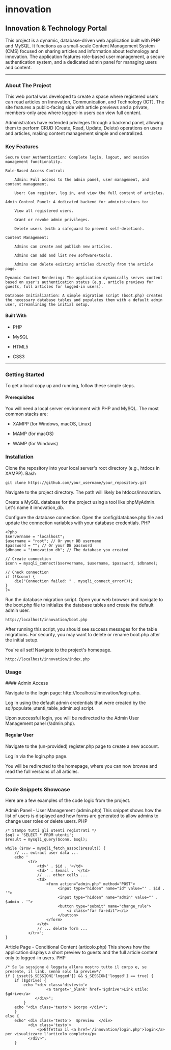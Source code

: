 # innovation

## Innovation & Technology Portal

This project is a dynamic, database-driven web application built with PHP and MySQL. It functions as a small-scale Content Management System (CMS) focused on sharing articles and information about technology and innovation. The application features role-based user management, a secure authentication system, and a dedicated admin panel for managing users and content.

---

### About The Project

This web portal was developed to create a space where registered users can read articles on Innovation, Communication, and Technology (ICT). The site features a public-facing side with article previews and a private, members-only area where logged-in users can view full content.

Administrators have extended privileges through a backend panel, allowing them to perform CRUD (Create, Read, Update, Delete) operations on users and articles, making content management simple and centralized.

### Key Features

    Secure User Authentication: Complete login, logout, and session management functionality.

    Role-Based Access Control:

        Admin: Full access to the admin panel, user management, and content management.

        User: Can register, log in, and view the full content of articles.

    Admin Control Panel: A dedicated backend for administrators to:

        View all registered users.

        Grant or revoke admin privileges.

        Delete users (with a safeguard to prevent self-deletion).

    Content Management:

        Admins can create and publish new articles.

        Admins can add and list new software/tools.

        Admins can delete existing articles directly from the article page.

    Dynamic Content Rendering: The application dynamically serves content based on user's authentication status (e.g., article previews for guests, full articles for logged-in users).

    Database Initialization: A simple migration script (boot.php) creates the necessary database tables and populates them with a default admin user, streamlining the initial setup.

#### Built With

- PHP

- MySQL

- HTML5

- CSS3

---

### Getting Started

To get a local copy up and running, follow these simple steps.

#### Prerequisites

You will need a local server environment with PHP and MySQL. The most common stacks are:

- XAMPP (for Windows, macOS, Linux)

- MAMP (for macOS)

- WAMP (for Windows)

### Installation

Clone the repository into your local server's root directory (e.g., htdocs in XAMPP).
    Bash

    git clone https://github.com/your_username/your_repository.git

Navigate to the project directory. The path will likely be htdocs/innovation.

Create a MySQL database for the project using a tool like phpMyAdmin. Let's name it innovation_db.

Configure the database connection. Open the config/database.php file and update the connection variables with your database credentials.
PHP

    <?php
    $servername = "localhost";
    $username = "root"; // Or your DB username
    $password = ""; // Or your DB password
    $dbname = "innovation_db"; // The database you created

    // Create connection
    $conn = mysqli_connect($servername, $username, $password, $dbname);

    // Check connection
    if (!$conn) {
        die("Connection failed: " . mysqli_connect_error());
    }
    ?>

Run the database migration script. Open your web browser and navigate to the boot.php file to initialize the database tables and create the default admin user.

    http://localhost/innovation/boot.php

After running this script, you should see success messages for the table migrations. For security, you may want to delete or rename boot.php after the initial setup.

You're all set! Navigate to the project's homepage.

    http://localhost/innovation/index.php

### Usage

#### Admin Access

Navigate to the login page: http://localhost/innovation/login.php.

Log in using the default admin credentials that were created by the sql/populate_utenti_table_admin.sql script.

Upon successful login, you will be redirected to the Admin User Management panel (/admin.php).

#### Regular User

Navigate to the (un-provided) register.php page to create a new account.

Log in via the login.php page.

You will be redirected to the homepage, where you can now browse and read the full versions of all articles.

---

### Code Snippets Showcase

Here are a few examples of the code logic from the project.

Admin Panel - User Management (admin.php)
This snippet shows how the list of users is displayed and how forms are generated to allow admins to change user roles or delete users.
PHP

    /* Stampo tutti gli utenti registrati */
    $sql = 'SELECT * FROM utenti';
    $result = mysqli_query($conn, $sql);
    
    while ($row = mysqli_fetch_assoc($result)) {
        // ... extract user data ...
        echo '
              <tr>
                  <td>' . $id . '</td>
                  <td>' . $email . '</td>
                  // ... other cells ...
                  <td>
                      <form action="admin.php" method="POST">
                           <input type="hidden" name="id" value="' . $id . '">
                           <input type="hidden" name="admin" value="' . $admin . '">
                           <button type="submit" name="change_rule">
                               <i class="far fa-edit"></i>
                           </button>
                      </form>
                  </td>
                  // ... delete form ...
              </tr>';
    }

Article Page - Conditional Content (articolo.php)
This shows how the application displays a short preview to guests and the full article content only to logged-in users.
PHP

    /* Se la sessione è loggata allora mostro tutto il corpo e, se presente, il link, sennò solo la preview*/
    if ( isset($_SESSION['logged']) && $_SESSION['logged'] == true) {
        if ($gdrive) {
            echo "<div class='divtesto'>
                      <a target='_blank' href='$gdrive'>Link utile: $gdrive</a>
                 </div>";
            }
        echo "<div class='testo'> $corpo </div>";
        }
    else {
        echo" <div class='testo'>  $preview  </div>
              <div class='testo'>
                  <p>Effettua il <a href='/innovation/login.php'>login</a> per visualizzare l'articolo completo</p>
              </div>";
        }
